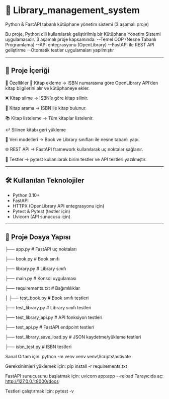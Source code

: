# 📘 Library_management_system

Python & FastAPI tabanlı kütüphane yönetim sistemi (3 aşamalı proje)

Bu proje, Python dili kullanılarak geliştirilmiş bir Kütüphane Yönetim Sistemi uygulamasıdır.
3 aşamalı proje kapsamında:
--Temel OOP (Nesne Tabanlı Programlama)
--API entegrasyonu (OpenLibrary)
--FastAPI ile REST API geliştirme
--Otomatik testler uygulamaları yapılmıştır

---

## 🚀 Proje İçeriği
🚀 Özellikler
📖 Kitap ekleme → ISBN numarasına göre OpenLibrary API’den kitap bilgilerini alır ve kütüphaneye ekler.

❌ Kitap silme → ISBN’e göre kitap silinir.

🔎 Kitap arama → ISBN ile kitap bulunur.

📚 Kitap listeleme → Tüm kitaplar listelenir.

↩️ Silinen kitabı geri yükleme

🧩 Veri modelleri → Book ve Library sınıfları ile nesne tabanlı yapı.

🌐 REST API → FastAPI framework kullanılarak uç noktalar sağlanır.

🧪 Testler → pytest kullanılarak birim testler ve API testleri yazılmıştır.

---

## 🛠️ Kullanılan Teknolojiler
- Python 3.10+  
- FastAPI  
- HTTPX (OpenLibrary API entegrasyonu için)  
- Pytest & Pytest (testler için)  
- Uvicorn (API sunucusu için)  

---

## 📂 Proje Dosya Yapısı
├── app.py                  # FastAPI uç noktaları

├── book.py                 # Book sınıfı

├── library.py              # Library sınıfı

├── main.py                 # Konsol uygulaması

├── requirements.txt        # Bağımlılıklar

│
├── test_book.py            # Book sınıfı testleri

├── test_library.py         # Library sınıfı testleri

├── test_library_api.py     # API fonksiyon testleri

├── test_api.py             # FastAPI endpoint testleri

├── test_library_save_load.py # JSON kaydetme/yükleme testleri

├── isbn_test.py            # ISBN testleri

Sanal Ortam için:
python -m venv venv
venv\Scripts\activate

Gereksinimleri yüklemek için:
pip install -r requirements.txt

FastAPI sunucusunu başlatmak için:
uvicorn app:app --reload
Tarayıcıda aç:  http://127.0.0.1:8000/docs

Testleri çalıştırmak için:
pytest -v
